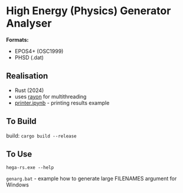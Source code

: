 # High Energy (Physics) Generator Analyser

**Formats:**

- EPOS4+ (OSC1999)
- PHSD (.dat)

## Realisation

- Rust (2024)
- uses [rayon](https://docs.rs/rayon/latest/rayon/) for multithreading
- [printer.ipynb](https://github.com/YoitzWolf/hega-rs/printer.ipynb]) - printing results example

## To Build

build: `cargo build --release`

## To Use

`hega-rs.exe --help`

`genarg.bat` - example how to generate large FILENAMES argument for Windows
